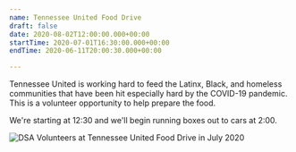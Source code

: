 ```yaml
---
name: Tennessee United Food Drive
draft: false
date: 2020-08-02T12:00:00.000+00:00
startTime: 2020-07-01T16:30:00.000+00:00
endTime: 2020-06-11T20:00:30.000+00:00

---
```

Tennessee United is working hard to feed the Latinx, Black, and homeless communities that have been hit especially hard by the COVID-19 pandemic. This is a volunteer opportunity to help prepare the food. 

We're starting at 12:30 and we'll begin running boxes out to cars at 2:00.

![DSA Volunteers at Tennessee United Food Drive in July 2020](/media/img_0597.JPG "DSA Volunteers at Tennessee United Food Drive in July 2020")